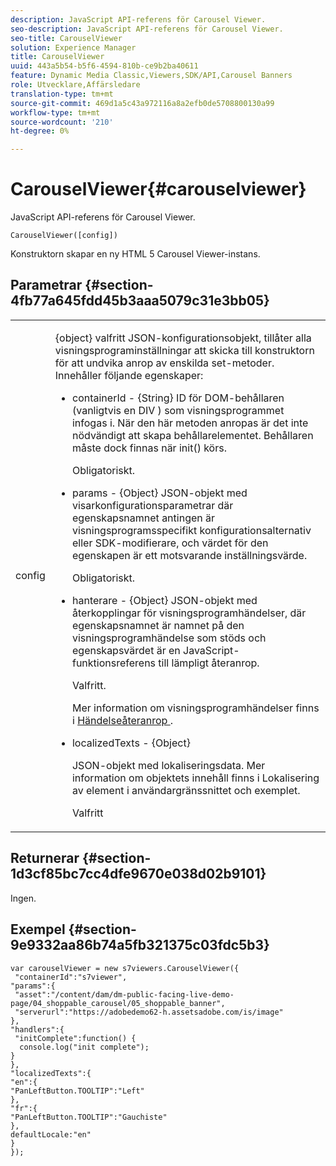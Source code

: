 ```yaml
---
description: JavaScript API-referens för Carousel Viewer.
seo-description: JavaScript API-referens för Carousel Viewer.
seo-title: CarouselViewer
solution: Experience Manager
title: CarouselViewer
uuid: 443a5b54-b5f6-4594-810b-ce9b2ba40611
feature: Dynamic Media Classic,Viewers,SDK/API,Carousel Banners
role: Utvecklare,Affärsledare
translation-type: tm+mt
source-git-commit: 469d1a5c43a972116a8a2efb0de5708800130a99
workflow-type: tm+mt
source-wordcount: '210'
ht-degree: 0%

---
```



# CarouselViewer{#carouselviewer}

JavaScript API-referens för Carousel Viewer.

`CarouselViewer([config])`

Konstruktorn skapar en ny HTML 5 Carousel Viewer-instans.

## Parametrar {#section-4fb77a645fdd45b3aaa5079c31e3bb05}

<table id="table_896DFF34A68A403DB93A6D597461A573"> 
 <tbody> 
  <tr> 
   <td colname="col1"> <p> <span class="codeph"> <span class="varname"> config  </span> </span> </p> </td> 
   <td colname="col2"> <p> <span class="codeph"> {object}  </span> valfritt JSON-konfigurationsobjekt, tillåter alla visningsprograminställningar att skicka till konstruktorn för att undvika anrop av enskilda set-metoder. Innehåller följande egenskaper: </p> <p> 
     <ul id="ul_789DBD5B72ED4C80B685455B0D59494D"> 
      <li id="li_28FDCB53E4AD4097A51F21B876C18FB1"> <p> <span class="codeph"> containerId  </span> -  <span class="codeph"> {String}  </span> ID för DOM-behållaren (vanligtvis en  <span class="codeph"> DIV  </span>) som visningsprogrammet infogas i. När den här metoden anropas är det inte nödvändigt att skapa behållarelementet. Behållaren måste dock finnas när <span class="codeph"> init() </span> körs. </p> <p>Obligatoriskt. </p> </li> 
      <li id="li_FDE00392DC1544ABBDD75F81EF814EF2"> <p> <span class="codeph"> params  </span> -  <span class="codeph"> {Object}  </span> JSON-objekt med visarkonfigurationsparametrar där egenskapsnamnet antingen är visningsprogramsspecifikt konfigurationsalternativ eller SDK-modifierare, och värdet för den egenskapen är ett motsvarande inställningsvärde. </p> <p>Obligatoriskt. </p> </li> 
      <li id="li_C534D5091CDA4717BCC48E3EBBF09AB8"> <p> <span class="codeph"> hanterare  </span> -  <span class="codeph"> {Object}  </span> JSON-objekt med återkopplingar för visningsprogramhändelser, där egenskapsnamnet är namnet på den visningsprogramhändelse som stöds och egenskapsvärdet är en JavaScript-funktionsreferens till lämpligt återanrop. </p> <p>Valfritt. </p> <p>Mer information om visningsprogramhändelser finns i <a href="../../../c-html5-aem-asset-viewers/c-html5-aem-carousel/c-html5-aem-carousel-event-callbacks.md#concept-66d5996f2b1b44cab3d5264cda5c50cd" format="dita" scope="local"> Händelseåteranrop </a>. </p> </li> 
      <li id="li_CD88EDB586B241DBB87B13709F24C454"> <p> <span class="codeph"> localizedTexts  </span> -  <span class="codeph"> {Object}  </span> </p> <p> JSON-objekt med lokaliseringsdata. Mer information om objektets innehåll finns i Lokalisering av element i användargränssnittet och exemplet. </p> <p>Valfritt </p> </li> 
     </ul> </p> </td> 
  </tr> 
 </tbody> 
</table>

## Returnerar {#section-1d3cf85bc7cc4dfe9670e038d02b9101}

Ingen.

## Exempel {#section-9e9332aa86b74a5fb321375c03fdc5b3}

```
var carouselViewer = new s7viewers.CarouselViewer({ 
 "containerId":"s7viewer", 
"params":{ 
 "asset":"/content/dam/dm-public-facing-live-demo-page/04_shoppable_carousel/05_shoppable_banner", 
 "serverurl":"https://adobedemo62-h.assetsadobe.com/is/image" 
}, 
"handlers":{ 
 "initComplete":function() { 
  console.log("init complete"); 
} 
}, 
"localizedTexts":{ 
"en":{ 
"PanLeftButton.TOOLTIP":"Left" 
}, 
"fr":{ 
"PanLeftButton.TOOLTIP":"Gauchiste" 
}, 
defaultLocale:"en" 
} 
});
```

